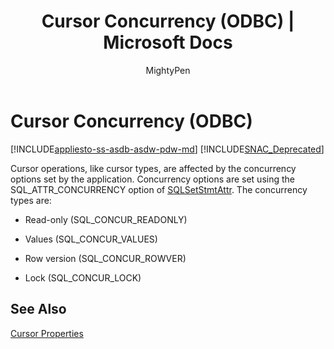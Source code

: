 ﻿---
title: "Cursor Concurrency (ODBC) | Microsoft Docs"
ms.custom: ""
ms.date: "03/06/2017"
ms.prod: "sql-non-specified"
ms.prod_service: "database-engine, sql-database, sql-data-warehouse, pdw"
ms.service: ""
ms.component: "native-client-odbc-cursors"
ms.reviewer: ""
ms.suite: "sql"
ms.technology: 

ms.tgt_pltfrm: ""
ms.topic: "reference"
helpviewer_keywords: 
  - "concurrency [ODBC]"
  - "cursors [ODBC], concurrency"
  - "ODBC cursors, concurrency"
ms.assetid: 68228ece-cbf1-4f19-bfdc-053884c1af48
caps.latest.revision: 29
author: "MightyPen"
ms.author: "genemi"
manager: "craigg"
ms.workload: "Inactive"
monikerRange: ">= aps-pdw-2016 || = azuresqldb-current || = azure-sqldw-latest || >= sql-server-2016 || = sqlallproducts-allversions"
---
# Cursor Concurrency (ODBC)
[!INCLUDE[appliesto-ss-asdb-asdw-pdw-md](../../../includes/appliesto-ss-asdb-asdw-pdw-md.md)]
[!INCLUDE[SNAC_Deprecated](../../../includes/snac-deprecated.md)]

  Cursor operations, like cursor types, are affected by the concurrency options set by the application. Concurrency options are set using the SQL_ATTR_CONCURRENCY option of [SQLSetStmtAttr](../../../relational-databases/native-client-odbc-api/sqlsetstmtattr.md). The concurrency types are:  
  
-   Read-only (SQL_CONCUR_READONLY)  
  
-   Values (SQL_CONCUR_VALUES)  
  
-   Row version (SQL_CONCUR_ROWVER)  
  
-   Lock (SQL_CONCUR_LOCK)  
  
## See Also  
 [Cursor Properties](../../../relational-databases/native-client-odbc-cursors/properties/cursor-properties.md)  
  
  
